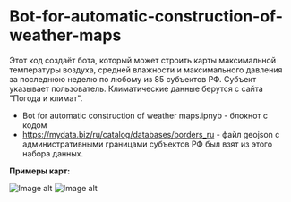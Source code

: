 # Bot-for-automatic-construction-of-weather-maps
Этот код создаёт бота, который может строить карты максимальной температуры воздуха, средней влажности и максимального давления за последнюю неделю по любому из 85 субъектов РФ. Субъект указывает пользователь.   Климатические данные берутся с сайта "Погода и климат". 

* Bot for automatic construction of weather maps.ipnyb - блокнот с кодом
* https://mydata.biz/ru/catalog/databases/borders_ru - файл geojson с административными границами субъектов РФ был взят из этого набора данных.


**Примеры карт:**

![Image alt](https://raw.githubusercontent.com/Feldub/images/main/doc_2022-08-20_17-34-43.webp?token=GHSAT0AAAAAABXUEHUJ2ODNGB2J3U4YSRZAYYA6FZA)
![Image alt](https://raw.githubusercontent.com/Feldub/images/main/doc_2022-08-20_15-55-20.webp?token=GHSAT0AAAAAABXUEHUIC7FQKYC6WQLOPN56YYA567A)
